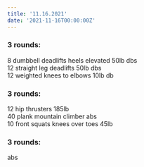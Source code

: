 ```yaml
---
title: '11.16.2021'
date: '2021-11-16T00:00:00Z'
---
```


### 3 rounds:  
8 dumbbell deadlifts heels elevated 50lb dbs    
12 straight leg deadlifts 50lb dbs    
12 weighted knees to elbows 10lb db         

### 3 rounds:  
12 hip thrusters 185lb        
40 plank mountain climber abs    
10 front squats knees over toes 45lb    

### 3 rounds:  
abs               
